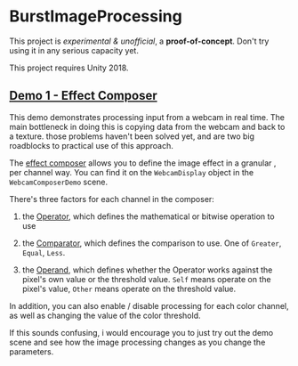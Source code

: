 # BurstImageProcessing

This project is *experimental & unofficial*, a **proof-of-concept**.  Don't try using it in any serious capacity yet. 

This project requires Unity 2018.

## [Demo 1 - Effect Composer](/Assets/Scripts/EffectComposer.cs)

This demo demonstrates processing input from a webcam in real time. The main bottleneck in doing this is copying data from the webcam and back to a texture.  those problems haven't been solved yet, and are two big roadblocks to practical use of this approach.

The [effect composer](/Assets/Scripts/EffectComposer.cs) allows you to define the image effect in a granular , per channel way.
You can find it on the `WebcamDisplay` object in the `WebcamComposerDemo` scene.


There's three factors for each channel in the composer:
  
  1) the [Operator](/Assets/Scripts/Constants/Operators.cs), which defines the mathematical or bitwise operation to use
 
  2) the [Comparator](/Assets/Scripts/Constants/Comparators.cs), which defines the comparison to use.  One of `Greater`, `Equal`, `Less`.
 
  3) the [Operand](/Assets/Scripts/Constants/Operand.cs), which defines whether the Operator works against the pixel's own value or the threshold value.  `Self` means operate on the pixel's value, `Other` means operate on the threshold value.
  
In addition, you can also enable / disable processing for each color channel, as well as changing the value of the color threshold.

If this sounds confusing, i would encourage you to just try out the demo scene and see how the image processing changes as you change the parameters.
